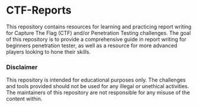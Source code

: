 # CTF-Reports
This repository contains resources for learning and practicing report writing for Capture The Flag (CTF) and/or Penetration Testing challenges.
The goal of this repository is to provide a comprehensive guide in report writing for beginners penetration tester, as well as a resource for more advanced players looking to hone their skills.


### Disclaimer
This repository is intended for educational purposes only. The challenges and tools provided should not be used for any illegal or unethical activities. The maintainers of this repository are not responsible for any misuse of the content within.


